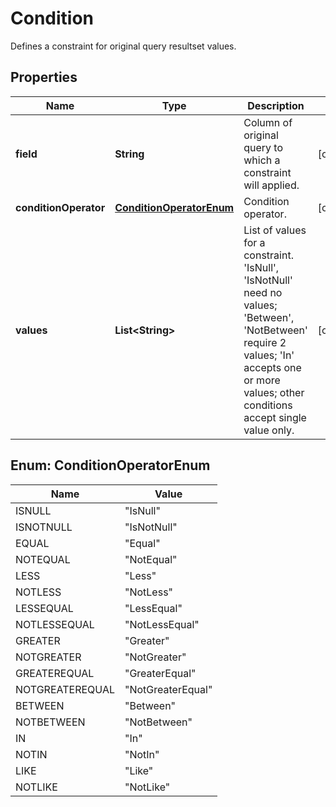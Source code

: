 
# Condition

Defines a constraint for original query resultset values.

## Properties
Name | Type | Description | Notes
------------ | ------------- | ------------- | -------------
**field** | **String** | Column of original query to which a constraint will applied. |  [optional]
**conditionOperator** | [**ConditionOperatorEnum**](#ConditionOperatorEnum) | Condition operator. |  [optional]
**values** | **List&lt;String&gt;** | List of values for a constraint. 'IsNull', 'IsNotNull' need no values; 'Between', 'NotBetween' require 2 values; 'In' accepts one or more values; other conditions accept single value only. |  [optional]


<a name="ConditionOperatorEnum"></a>
## Enum: ConditionOperatorEnum
Name | Value
---- | -----
ISNULL | &quot;IsNull&quot;
ISNOTNULL | &quot;IsNotNull&quot;
EQUAL | &quot;Equal&quot;
NOTEQUAL | &quot;NotEqual&quot;
LESS | &quot;Less&quot;
NOTLESS | &quot;NotLess&quot;
LESSEQUAL | &quot;LessEqual&quot;
NOTLESSEQUAL | &quot;NotLessEqual&quot;
GREATER | &quot;Greater&quot;
NOTGREATER | &quot;NotGreater&quot;
GREATEREQUAL | &quot;GreaterEqual&quot;
NOTGREATEREQUAL | &quot;NotGreaterEqual&quot;
BETWEEN | &quot;Between&quot;
NOTBETWEEN | &quot;NotBetween&quot;
IN | &quot;In&quot;
NOTIN | &quot;NotIn&quot;
LIKE | &quot;Like&quot;
NOTLIKE | &quot;NotLike&quot;




